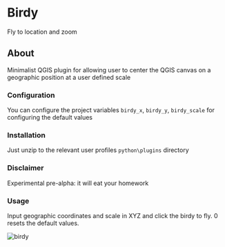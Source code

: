 # Birdy

Fly to location and zoom

## About

Minimalist QGIS plugin for allowing user to center the QGIS canvas on a geographic position at a user defined scale

### Configuration

You can configure the project variables `birdy_x`, `birdy_y`, `birdy_scale` for configuring the default values

### Installation

Just unzip to the relevant user profiles `python\plugins` directory

### Disclaimer

Experimental pre-alpha: it will eat your homework

### Usage

Input geographic coordinates and scale in XYZ and click the birdy to fly. 0 resets the default values.

![birdy](https://user-images.githubusercontent.com/64078329/132323368-42937760-7399-4236-b538-8ef4a39dc4c7.gif)
